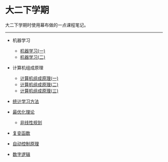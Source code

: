 # 大二下学期
大二下学期时使用幕布做的一点课程笔记。
***
- 机器学习
  - [机器学习(一)](/学海无涯/学习/大二下/机器学习-1.md)
  - [机器学习(二)](/学海无涯/学习/大二下/机器学习-2.md)
  
- 计算机组成原理
  - [计算机组成原理(一)](/学海无涯/学习/大二下/计算机组成原理-1.md)
  - [计算机组成原理(二)](/学海无涯/学习/大二下/计算机组成原理-2.md)
  - [计算机组成原理(三)](/学海无涯/学习/大二下/计算机组成原理-3.md)
  
- [统计学习方法](学海无涯/学习/大二下/统计学习方法.md)

- [最优化理论](/学海无涯/学习/大二下/最优化理论.md)
  - [非线性规划]()

- [复变函数]()

- [自动控制原理]()

- [数字逻辑]()
